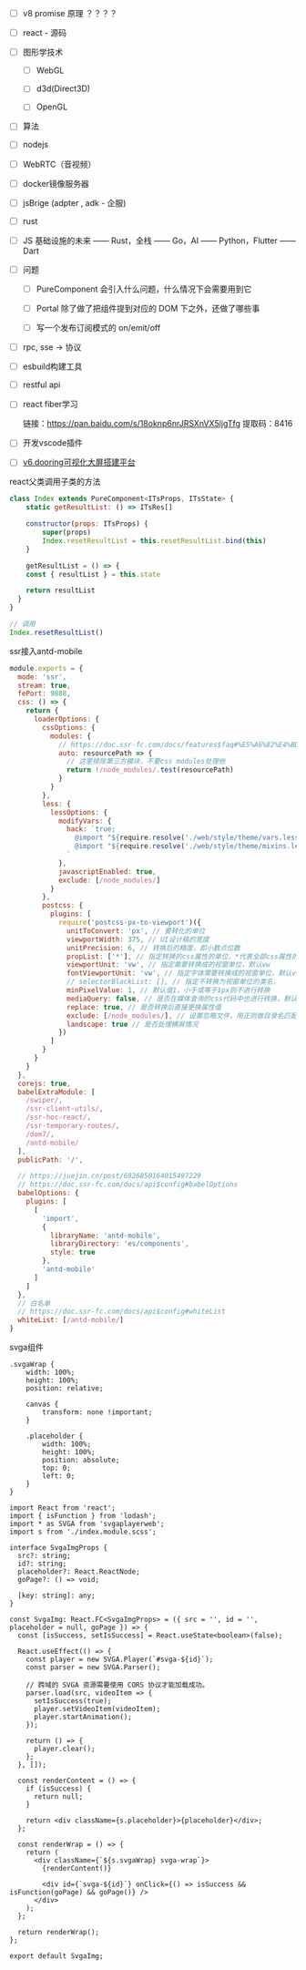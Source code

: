 - [ ] v8 promise 原理 ？？？？

- [ ] react - 源码

- [ ] 图形学技术
  
  - [ ] WebGL
  
  - [ ] d3d(Direct3D)
  
  - [ ] OpenGL

- [ ] 算法

- [ ] nodejs

- [ ] WebRTC（音视频）

- [ ] docker镜像服务器

- [ ] jsBrige (adpter , adk - 企服)

- [ ] rust

- [ ] JS 基础设施的未来 —— Rust，全栈 —— Go，AI —— Python，Flutter —— Dart

- [ ] 问题
  
  - [ ] PureComponent 会引入什么问题，什么情况下会需要用到它
  
  - [ ] Portal 除了做了把组件提到对应的 DOM 下之外，还做了哪些事
  
  - [ ] 写一个发布订阅模式的 on/emit/off

- [ ] rpc, sse -> 协议

- [ ] esbuild构建工具

- [ ] restful api

- [ ] react fiber学习
  
  链接：https://pan.baidu.com/s/18oknp6nrJRSXnVX5ljgTfg 
  提取码：8416 

- [ ] 开发vscode插件

- [ ] [v6.dooring可视化大屏搭建平台](http://cms.zhikume.cn/beta/template)

react父类调用子类的方法

```js
class Index extends PureComponent<ITsProps, ITsState> {
    static getResultList: () => ITsRes[]

    constructor(props: ITsProps) {
        super(props)
        Index.resetResultList = this.resetResultList.bind(this)
    }

    getResultList = () => {
    const { resultList } = this.state

    return resultList
  }
}

// 调用
Index.resetResultList()
```

ssr接入antd-mobile

```js
module.exports = {
  mode: 'ssr',
  stream: true,
  fePort: 9888,
  css: () => {
    return {
      loaderOptions: {
        cssOptions: {
          modules: {
            // https://doc.ssr-fc.com/docs/features$faq#%E5%A6%82%E4%BD%95%E5%AF%B9%E6%89%80%E6%9C%89%E7%B1%BB%E5%9E%8B%E7%9A%84%E6%96%87%E4%BB%B6%E4%BD%BF%E7%94%A8%20css%20modules
            auto: resourcePath => {
              // 这里排除第三方模块，不要css modules处理他
              return !/node_modules/.test(resourcePath)
            }
          }
        },
        less: {
          lessOptions: {
            modifyVars: {
              hack: `true;
                @import "${require.resolve('./web/style/theme/vars.less')}";
                @import "${require.resolve('./web/style/theme/mixins.less')}";
              `
            },
            javascriptEnabled: true,
            exclude: [/node_modules/]
          }
        },
        postcss: {
          plugins: [
            require('postcss-px-to-viewport')({
              unitToConvert: 'px', // 要转化的单位
              viewportWidth: 375, // UI设计稿的宽度
              unitPrecision: 6, // 转换后的精度，即小数点位数
              propList: ['*'], // 指定转换的css属性的单位，*代表全部css属性的单位都进行转换
              viewportUnit: 'vw', // 指定需要转换成的视窗单位，默认vw
              fontViewportUnit: 'vw', // 指定字体需要转换成的视窗单位，默认vw
              // selectorBlackList: [], // 指定不转换为视窗单位的类名，
              minPixelValue: 1, // 默认值1，小于或等于1px则不进行转换
              mediaQuery: false, // 是否在媒体查询的css代码中也进行转换，默认false
              replace: true, // 是否转换后直接更换属性值
              exclude: [/node_modules/], // 设置忽略文件，用正则做目录名匹配
              landscape: true // 是否处理横屏情况
            })
          ]
        }
      }
    }
  },
  corejs: true,
  babelExtraModule: [
    /swiper/,
    /ssr-client-utils/,
    /ssr-hoc-react/,
    /ssr-temporary-routes/,
    /dom7/,
    /antd-mobile/
  ],
  publicPath: '/',

  // https://juejin.cn/post/6926850164015497229
  // https://doc.ssr-fc.com/docs/api$config#babelOptions
  babelOptions: {
    plugins: [
      [
        'import',
        {
          libraryName: 'antd-mobile',
          libraryDirectory: 'es/components',
          style: true
        },
        'antd-mobile'
      ]
    ] 
  },
  // 白名单
  // https://doc.ssr-fc.com/docs/api$config#whiteList
  whiteList: [/antd-mobile/]
}
```

svga组件

```less
.svgaWrap {
    width: 100%;
    height: 100%;
    position: relative;

    canvas {
        transform: none !important;
    }

    .placeholder {
        width: 100%;
        height: 100%;
        position: absolute;
        top: 0;
        left: 0;
    }
}
```

```tsx
import React from 'react';
import { isFunction } from 'lodash';
import * as SVGA from 'svgaplayerweb';
import s from './index.module.scss';

interface SvgaImgProps {
  src?: string;
  id?: string;
  placeholder?: React.ReactNode;
  goPage?: () => void;

  [key: string]: any;
}

const SvgaImg: React.FC<SvgaImgProps> = ({ src = '', id = '', placeholder = null, goPage }) => {
  const [isSuccess, setIsSuccess] = React.useState<boolean>(false);

  React.useEffect(() => {
    const player = new SVGA.Player(`#svga-${id}`);
    const parser = new SVGA.Parser();

    // 跨域的 SVGA 资源需要使用 CORS 协议才能加载成功。
    parser.load(src, videoItem => {
      setIsSuccess(true);
      player.setVideoItem(videoItem);
      player.startAnimation();
    });

    return () => {
      player.clear();
    };
  }, []);

  const renderContent = () => {
    if (isSuccess) {
      return null;
    }

    return <div className={s.placeholder}>{placeholder}</div>;
  };

  const renderWrap = () => {
    return (
      <div className={`${s.svgaWrap} svga-wrap`}>
        {renderContent()}

        <div id={`svga-${id}`} onClick={() => isSuccess && isFunction(goPage) && goPage()} />
      </div>
    );
  };

  return renderWrap();
};

export default SvgaImg;

```

